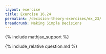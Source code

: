 ```yaml
---
layout: exercise
title: Exercise 16.24
permalink: /decision-theory-exercises/ex_23/
breadcrumb: Making Simple Decisions
---
```


{% include mathjax_support %}

<div><i class="arrow-up loader" data-chapter="decision-theory-exercises" data-exercise="ex_23" data-rating="0"></i></div>
{% include_relative question.md %}
